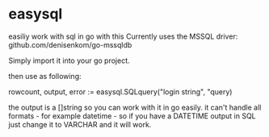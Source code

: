 # easysql
easiliy work with sql in go with this
Currently uses the MSSQL driver: github.com/denisenkom/go-mssqldb

Simply import it into your go project.

then use as following:

rowcount, output, error := easysql.SQLquery("login string", "query)

the output is a []string so you can work with it in go easily.
it can't handle all formats - for example datetime - so if you have a DATETIME output in SQL just change it to VARCHAR and it will work.



